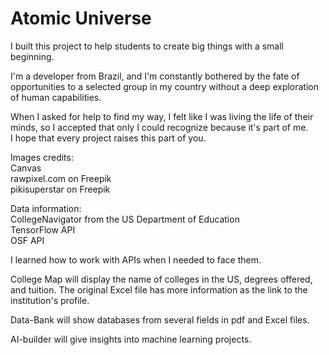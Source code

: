 # Atomic Universe


I built this project to help students to create
big things with a small beginning.<br>

I'm a developer from Brazil, and I'm constantly bothered by the fate of 
opportunities to a selected group in my country without a deep exploration of human capabilities.

When I asked for help to find my way, I felt like I was living the life of their minds, so I accepted that only I could recognize because it's part of me.<br> 
I hope that every project raises this part of you.


Images credits:<br>
Canvas<br>
rawpixel.com on Freepik<br>
pikisuperstar on Freepik<br>

Data information:<br>
CollegeNavigator from the US Department of Education<br>
TensorFlow API<br> 
OSF API<br>

I learned how to work with APIs when I needed to face them.<br>

College Map will display the name of colleges in the US, degrees offered, and tuition.
The original Excel file has more information as the link to the institution's profile.<br>

Data-Bank will show databases from several fields in pdf and Excel files.

AI-builder will give insights into machine learning projects.
